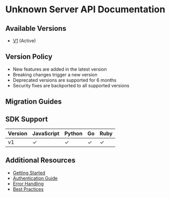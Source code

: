 # Unknown Server API Documentation

## Available Versions

- [V1](./versions/v1.md) (Active)

## Version Policy

- New features are added in the latest version
- Breaking changes trigger a new version
- Deprecated versions are supported for 6 months
- Security fixes are backported to all supported versions

## Migration Guides



## SDK Support

| Version | JavaScript | Python | Go | Ruby |
|---------|------------|--------|----|----|
| v1 | ✓ | ✓ | ✓ | ✓ |

## Additional Resources

- [Getting Started](./getting-started.md)
- [Authentication Guide](./authentication.md)
- [Error Handling](./errors.md)
- [Best Practices](./best-practices.md)
